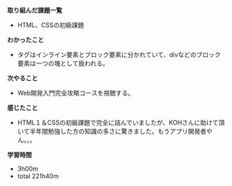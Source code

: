 **取り組んだ課題一覧**
* HTML、CSSの初級課題

**わかったこと**
* タグはインライン要素とブロック要素に分かれていて、divなどのブロック要素は一つの塊として扱われる。

**次やること**
* Web開発入門完全攻略コースを視聴する。

**感じたこと**
* HTML１＆CSSの初級課題で完全に詰んでいましたが、KOHさんに助けて頂いて半年間勉強した方の知識の多さに驚きました。もうアプリ開発者やん。。。

**学習時間**
* 3h00m
 * total 221h40m

